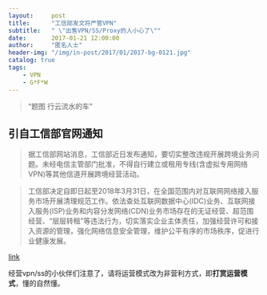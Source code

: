 ```yaml
---
layout:     post
title:      "工信部发文将严管VPN"
subtitle:   " \"出售VPN/SS/Proxy的人小心了\""
date:       2017-01-21 12:00:00
author:     "匿名人士"
header-img: "/img/in-post/2017/01/2017-bg-0121.jpg"
catalog: true
tags:
    - VPN
    - G*F*W
---
```


> “题图 行云流水的车”

## 引自工信部官网通知  

> 据工信部网站消息，工信部近日发布通知，要切实整改违规开展跨境业务问题。未经电信主管部门批准，不得自行建立或租用专线(含虚拟专用网络VPN)等其他信道开展跨境经营活动。

> 工信部决定自即日起至2018年3月31日，在全国范围内对互联网网络接入服务市场开展清理规范工作。依法查处互联网数据中心(IDC)业务、互联网接入服务(ISP)业务和内容分发网络(CDN)业务市场存在的无证经营、超范围经营、“层层转租”等违法行为，切实落实企业主体责任，加强经营许可和接入资源的管理，强化网络信息安全管理，维护公平有序的市场秩序，促进行业健康发展。

[link](http://www.chinanews.com/business/2017/01-23/8132905.shtml)

经营vpn/ss的小伙伴们注意了，请将运营模式改为非营利方式，即**打赏运营模式**，懂的自然懂。



